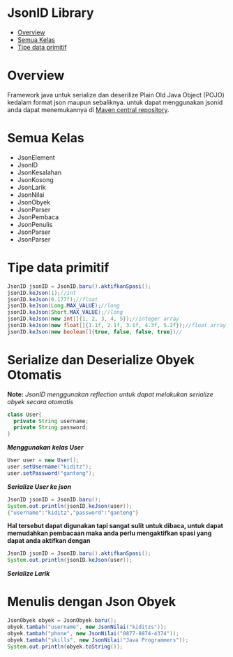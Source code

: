 # JsonID Library

* [Overview](#overview) 
* [Semua Kelas](#semua-kelas) 
* [Tipe data primitif](#tipe-data-primitif) 

# Overview
Framework java untuk serialize dan deserilize Plain Old Java Object (POJO) kedalam format json maupun sebaliknya.
untuk dapat menggunakan jsonid anda dapat menemukannya di [Maven central repository](https://mvnrepository.com/artifact/com.github.kiditz/jsonid/1.0.0).

# Semua Kelas
* JsonElement
* JsonID
* JsonKesalahan
* JsonKosong
* JsonLarik
* JsonNilai
* JsonObyek
* JsonParser
* JsonPembaca
* JsonPenulis
* JsonParser
* JsonParser


# Tipe data primitif
```java
JsonID jsonID = JsonID.baru().aktifkanSpasi();
jsonID.keJson(1);//int
jsonID.keJson(0.177f);//float
jsonID.keJson(Long.MAX_VALUE);//long
jsonID.keJson(Short.MAX_VALUE);//long
jsonID.keJson(new int[]{1, 2, 3, 4, 5});//integer array
jsonID.keJson(new float[]{1.1f, 2.1f, 3.1f, 4.3f, 5.2f});//float array
jsonID.keJson(new boolean[]{true, false, false, true})//
```
# Serialize dan Deserialize Obyek Otomatis
__Note:__ *JsonID menggunakan reflection untuk dapat melakukan serialize obyek secara otomatis*
```java
class User{
  private String username;
  private String password;
}
```
__*Menggunakan kelas User*__
```java
User user = new User();
user.setUsername("kiditz");
user.setPassword("ganteng");
```
__*Serialize User ke json*__
```java
JsonID jsonID = JsonID.baru();
System.out.println(jsonID.keJson(user));
{"username":"kiditz","password":"ganteng"}
```
__Hal tersebut dapat digunakan tapi sangat sulit untuk dibaca, untuk dapat memudahkan pembacaan maka anda perlu mengaktifkan spasi yang dapat anda aktifkan dengan__
```java
JsonID jsonID = JsonID.baru().aktifkanSpasi();
System.out.println(jsonID.keJson(user));
```
__*Serialize Larik*__


# Menulis dengan Json Obyek
```java
JsonObyek obyek = JsonObyek.baru();
obyek.tambah("username", new JsonNilai("kiditzs"));
obyek.tambah("phone", new JsonNilai("0877-8874-4374"));
obyek.tambah("skills", new JsonNilai("Java Programmers"));
System.out.println(obyek.toString());
```


